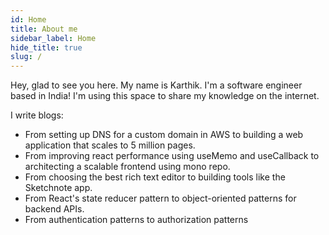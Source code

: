 ```yaml
---
id: Home
title: About me
sidebar_label: Home
hide_title: true
slug: /
---
```


Hey, glad to see you here. My name is Karthik. I'm a software engineer based in India! I'm using this space to share my knowledge on the internet.

I write blogs:
* From setting up DNS for a custom domain in AWS to building a web application that scales to 5 million pages.
* From improving react performance using useMemo and useCallback to architecting a scalable frontend using mono repo.
* From choosing the best rich text editor to building tools like the Sketchnote app.
* From React's state reducer pattern to object-oriented patterns for backend APIs.
* From authentication patterns to authorization patterns
